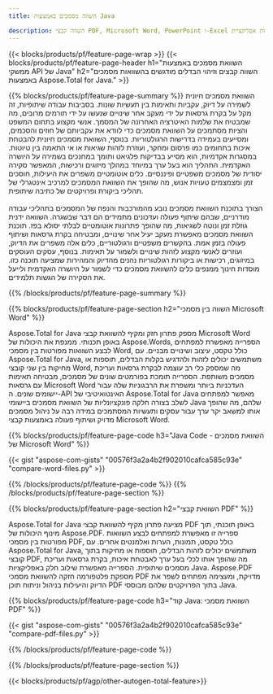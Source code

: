 ```yaml
---
title: השווה מסמכים באמצעות Java  

description: השווה קבצי PDF, Microsoft Word, PowerPoint ו-Excel באמצעות אפליקציית Java שלך. קבל את תוצאות ההשוואה המודגשות.
---
```


{{< blocks/products/pf/feature-page-wrap >}}
{{< blocks/products/pf/feature-page-header h1="השוואת מסמכים באמצעות ממשקי API של Java" h2="השווה קבצים וזיהוי הבדלים מודגשים בהשוואות מסמכים באמצעות Aspose.Total for Java." >}}

{{% blocks/products/pf/feature-page-summary %}}
השוואת מסמכים חיונית לשמירה על דיוק, עקביות ותאימות בין תעשיות שונות.  בסביבות עבודה שיתופיות, זה מקל על בקרת גרסאות על ידי מעקב אחר שינויים שנעשו על ידי תורמים מרובים, מה שמבטיח את שלמות האיטרציה האחרונה של המסמך.  אנשי מקצוע בתחום המשפט והציות מסתמכים על השוואת מסמכים כדי לוודא את עקביותם של חוזים והסכמים, ומסייעים בעמידה בדרישות הרגולטוריות.  בנוסף, השוואת מסמכים חיונית להבטחת איכות בתחומים כמו פרסום ומחקר, ועוזרת לזהות שגיאות או אי התאמה בין טיוטות.  במסגרות אקדמיות, הוא מסייע בבדיקות פלגיאט ותומך במחנכים בשמירה על היושרה האקדמית.  התהליך הוא בעל ערך במיוחד במהלך מיזוגים ורכישות, המאפשר סקירה יסודית של מסמכים משפטיים ופיננסיים.  כלים אוטומטיים משפרים את היעילות, חוסכים זמן ומצמצמים טעויות אנוש, מה שהופך את השוואת המסמכים למרכיב אינטגרלי של תהליכי ביקורת ופרויקטים של כתיבה שיתופית.
<br /><br />
הצורך בתוכנת השוואת מסמכים נובע מהמורכבות והנפח של המסמכים בתהליכי עבודה מודרניים, שבהם שיתוף פעולה ועדכונים מתמידים הם דבר שבשגרה.  השוואה ידנית גוזלת זמן ונוטה לשגיאות, מה שהופך פתרונות אוטומטיים לבלתי יסולא בפז.  תוכנת השוואת מסמכים מאפשרת מעקב יעיל אחר שינויים, ומבטיחה בקרת גרסאות ושיתוף פעולה בזמן אמת.  בהקשרים משפטיים ורגולטוריים, כלים אלה משפרים את הדיוק, ועוזרים לאנשי מקצוע לזהות שינויים ולשמור על תאימות.  בנוסף, עסקים העוסקים במיזוגים, רכישות או ביקורות רגולטוריות נהנים מהדיוק והמהירות שמציעה תוכנה כזו.  מוסדות חינוך ממנפים כלים להשוואת מסמכים כדי לשמור על היושרה האקדמית ולייעל את הסקירה של הגשות תלמידים.

{{% /blocks/products/pf/feature-page-summary  %}}

{{% blocks/products/pf/feature-page-section  h2="השווה בין מסמכי Microsoft Word" %}}

Aspose.Total for Java מספק פתרון חזק ומקיף להשוואת קבצי Microsoft Word באופן תכנותי.  ממנפת את היכולות של Aspose.Words, הספרייה מאפשרת למפתחים לבצע השוואות מפורטות בין מסמכי Word, כולל טקסט, עיצוב ושינויים מבניים.  עם Aspose.Total for Java, משתמשים יכולים לזהות ולהדגיש בקלות הבדלים, תוספות או מחיקות בין שני קובצי Word, מה שמספק כלי רב עוצמה לבקרת גרסאות ועריכת מסמכים משותפת.  הספרייה תומכת בפורמטים שונים של מסמכים, מבטיחה תאימות עם גרסאות Microsoft Word העדכניות ביותר ומשפרת את הרבגוניות שלה עבור יישומים שונים.  ה-API האינטואיטיבי של Aspose.Total for Java מאפשר למפתחים לשלב בצורה חלקה פונקציונליות של השוואת מסמכים ביישומי Java שלהם, מה שהופך אותו למשאב יקר ערך עבור עסקים ותעשיות המסתמכים במידה רבה על ניהול מסמכים מדויק ושיתוף פעולה באמצעות קבצי Microsoft Word.

{{% blocks/products/pf/feature-page-code h3="Java Code - השוואת מסמכים של Microsoft Word" %}}

{{< gist "aspose-com-gists" "00576f3a2a4b2f902010cafca585c93e" "compare-word-files.py" >}}

{{% /blocks/products/pf/feature-page-code  %}}
{{% /blocks/products/pf/feature-page-section %}}

{{% blocks/products/pf/feature-page-section  h2="השוואת קבצי PDF" %}}

Aspose.Total for Java מציעה פתרון מקיף להשוואת קבצי PDF באופן תוכנתי, תוך מינוף היכולות של Aspose.PDF.  ספרייה זו מאפשרת למפתחים לבצע השוואות מפורטות בין מסמכי PDF, כולל טקסט, תמונות, הערות ואלמנטים אחרים.  עם Aspose.Total for Java, משתמשים יכולים לזהות הבדלים, תוספות או מחיקות בתוך קובצי PDF, מה שהופך אותו לכלי בעל ערך לאבטחת איכות, בקרת גרסאות ועריכת מסמכים שיתופית.  הספרייה מאפשרת שילוב חלק באפליקציות Java.  Aspose.PDF מספקת פלטפורמה חזקה להשוואת מסמכי PDF מדויקת, ומעצימה מפתחים לשפר את הדיוק והיעילות בניהול וניתוח תוכן PDF בתוך הפרויקטים שלהם מבוססי Java.

{{% blocks/products/pf/feature-page-code h3="קוד Java: השוואת מסמכי PDF" %}}

{{< gist "aspose-com-gists" "00576f3a2a4b2f902010cafca585c93e" "compare-pdf-files.py" >}}

{{% /blocks/products/pf/feature-page-code  %}}

{{% /blocks/products/pf/feature-page-section %}}

{{< blocks/products/pf/agp/other-autogen-total-feature>}}
